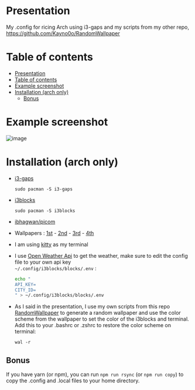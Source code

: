 # Presentation
My .config for ricing Arch using i3-gaps and my scripts from my other repo, https://github.com/Kayno0o/RandomWallpaper

# Table of contents
- [Presentation](#presentation)
- [Table of contents](#table-of-contents)
- [Example screenshot](#example-screenshot)
- [Installation (arch only)](#installation-arch-only)
  - [Bonus](#bonus)

# Example screenshot

![image](https://i.redd.it/53whwrp08s781.png)

# Installation (arch only)

* [i3-gaps](https://archlinux.org/packages/community/x86_64/i3-gaps/)
    ```
    sudo pacman -S i3-gaps
    ```

* [i3blocks](https://man.archlinux.org/man/i3blocks.1.en)
    ```
    sudo pacman -S i3blocks
    ```

* [ibhagwan/picom](https://github.com/ibhagwan/picom)

* Wallpapers : [1st](https://wall.alphacoders.com/big.php?i=1191962) - [2nd](https://wall.alphacoders.com/big.php?i=824233) - [3rd](https://wall.alphacoders.com/big.php?i=1180547) - [4th](https://wall.alphacoders.com/big.php?i=265693)

* I am using [kitty](https://sw.kovidgoyal.net/kitty/) as my terminal

* I use [Open Weather Api](https://openweathermap.org/) to get the weather, make sure to edit the config file to your own api key\
`~/.config/i3blocks/blocks/.env` :
    ```bash
    echo "
    API_KEY=
    CITY_ID=
    " > ~/.config/i3blocks/blocks/.env
    ```

* As I said in the presentation, I use my own scripts from this repo [RandomWallpaper](https://github.com/Kayno0o/RandomWallpaper) to generate a random wallpaper and use the color scheme from the wallpaper to set the color of the i3blocks and terminal.\
Add this to your .bashrc or .zshrc to restore the color scheme on terminal:
    ```
    wal -r
    ```
## Bonus

If you have yarn (or npm), you can run `npm run rsync` (or `npm run copy`) to copy the .config and .local files to your home directory.